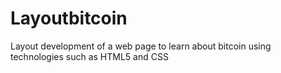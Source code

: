 # Layoutbitcoin
Layout development of a web page to learn about bitcoin using technologies such as HTML5 and CSS
